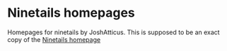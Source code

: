 # Ninetails homepages
Homepages for ninetails by JoshAtticus.
This is supposed to be an exact copy of the [Ninetails homepage](ninetails.cf/?v=2.2.3)

